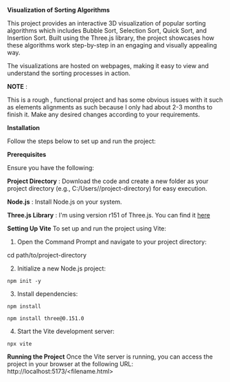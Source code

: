**Visualization of Sorting Algorithms**

This project provides an interactive 3D visualization of popular sorting algorithms which includes Bubble Sort, Selection Sort, Quick Sort, and Insertion Sort. Built using the Three.js library, the project showcases how these algorithms work step-by-step in an engaging and visually appealing way.

The visualizations are hosted on webpages, making it easy to view and understand the sorting processes in action.


**NOTE** :

This is a rough , functional project and has some obvious issues with it such as elements alignments as such because I only had about 2-3 months to finish it.
Make any desired changes according to your requirements.


**Installation**

Follow the steps below to set up and run the project:


**Prerequisites**

Ensure you have the following:

**Project Directory** : Download the code and create a new folder as your project directory (e.g., C:/Users/<username>/project-directory) for easy execution.

**Node.js** : Install Node.js on your system.

**Three.js Library** : I'm using version r151 of Three.js. You can find it [here](https://github.com/mrdoob/three.js/tree/r151)

**Setting Up Vite**
To set up and run the project using Vite:

1. Open the Command Prompt and navigate to your project directory:

cd path/to/project-directory

2. Initialize a new Node.js project:

`npm init -y`

3. Install dependencies:

`npm install`

`npm install three@0.151.0`

4. Start the Vite development server:

`npx vite`

**Running the Project**
Once the Vite server is running, you can access the project in your browser at the following URL:
http://localhost:5173/<filename.html>
